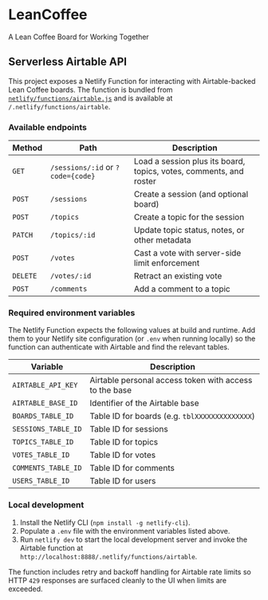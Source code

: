 # LeanCoffee

A Lean Coffee Board for Working Together

## Serverless Airtable API

This project exposes a Netlify Function for interacting with Airtable-backed
Lean Coffee boards. The function is bundled from [`netlify/functions/airtable.js`](netlify/functions/airtable.js)
and is available at `/.netlify/functions/airtable`.

### Available endpoints

| Method | Path | Description |
| --- | --- | --- |
| `GET` | `/sessions/:id` or `?code={code}` | Load a session plus its board, topics, votes, comments, and roster |
| `POST` | `/sessions` | Create a session (and optional board) |
| `POST` | `/topics` | Create a topic for the session |
| `PATCH` | `/topics/:id` | Update topic status, notes, or other metadata |
| `POST` | `/votes` | Cast a vote with server-side limit enforcement |
| `DELETE` | `/votes/:id` | Retract an existing vote |
| `POST` | `/comments` | Add a comment to a topic |

### Required environment variables

The Netlify Function expects the following values at build and runtime. Add them
to your Netlify site configuration (or `.env` when running locally) so the
function can authenticate with Airtable and find the relevant tables.

| Variable | Description |
| --- | --- |
| `AIRTABLE_API_KEY` | Airtable personal access token with access to the base |
| `AIRTABLE_BASE_ID` | Identifier of the Airtable base |
| `BOARDS_TABLE_ID` | Table ID for boards (e.g. `tblXXXXXXXXXXXXXX`) |
| `SESSIONS_TABLE_ID` | Table ID for sessions |
| `TOPICS_TABLE_ID` | Table ID for topics |
| `VOTES_TABLE_ID` | Table ID for votes |
| `COMMENTS_TABLE_ID` | Table ID for comments |
| `USERS_TABLE_ID` | Table ID for users |

### Local development

1. Install the Netlify CLI (`npm install -g netlify-cli`).
2. Populate a `.env` file with the environment variables listed above.
3. Run `netlify dev` to start the local development server and invoke the
   Airtable function at `http://localhost:8888/.netlify/functions/airtable`.

The function includes retry and backoff handling for Airtable rate limits so
HTTP `429` responses are surfaced cleanly to the UI when limits are exceeded.
